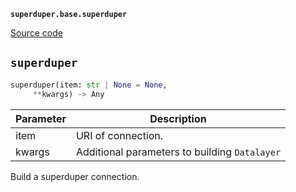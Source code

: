 **`superduper.base.superduper`** 

[Source code](https://github.com/superduper-io/superduper/blob/main/superduper/base/superduper.py)

## `superduper` 

```python
superduper(item: str | None = None,
     **kwargs) -> Any
```
| Parameter | Description |
|-----------|-------------|
| item | URI of connection. |
| kwargs | Additional parameters to building `Datalayer` |

Build a superduper connection.


